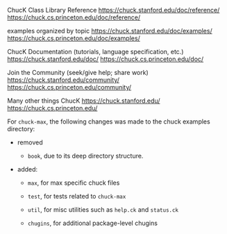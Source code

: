 ChucK Class Library Reference
    https://chuck.stanford.edu/doc/reference/
    https://chuck.cs.princeton.edu/doc/reference/

examples organized by topic
    https://chuck.stanford.edu/doc/examples/
    https://chuck.cs.princeton.edu/doc/examples/

ChucK Documentation (tutorials, language specification, etc.)
    https://chuck.stanford.edu/doc/
    https://chuck.cs.princeton.edu/doc/

Join the Community (seek/give help; share work)
    https://chuck.stanford.edu/community/
    https://chuck.cs.princeton.edu/community/

Many other things ChucK
    https://chuck.stanford.edu/
    https://chuck.cs.princeton.edu/


For `chuck-max`, the following changes was made to the chuck examples directory:

- removed
    
    - `book`, due to its deep directory structure.

- added:
    
    - `max`, for max specific chuck files

    - `test`, for tests related to `chuck-max`

    - `util`, for misc utilities such as `help.ck` and `status.ck`

    - `chugins`, for additional package-level chugins

